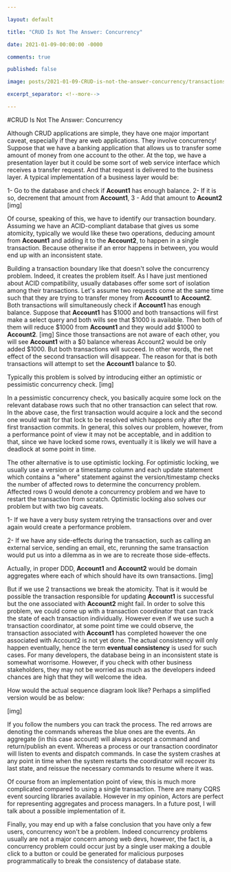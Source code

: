 ```yaml
---

layout: default

title: "CRUD Is Not The Answer: Concurrency"

date: 2021-01-09-00:00:00 -0000

comments: true

published: false

image: posts/2021-01-09-CRUD-is-not-the-answer-concurrency/transactions.png

excerpt_separator: <!--more-->

---
```



#CRUD Is Not The Answer: Concurrency

Although CRUD applications are simple, they have one major important caveat, especially if they are web applications. They involve concurrency! Suppose that we have a banking
application that allows us to transfer some amount of money from one account to the other. At the top, we have a presentation layer but it could be some sort of web service interface which receives a transfer request. And that request is delivered to the business layer. A typical implementation of a business layer would be:

1- Go to the database and check if **Acount1** has enough balance. 
2- If it is so, decrement that amount from **Account1**, 
3 - Add that amount to **Acount2** 
[img]

<!--more-->

Of course, speaking of this, we have to identify our transaction boundary. Assuming we have an ACID-compliant database that gives us some atomicity, typically we
would like these two operations, deducing amount from **Account1** and adding it to the **Account2**, to happen in a single transaction. Because otherwise if an error happens in between, you would end up with an inconsistent state.

Building a transaction boundary like that doesn't solve the concurrency problem. Indeed, it creates the problem itself. 
As I have just mentioned about ACID compatibility, usually databases offer some sort of isolation among their transactions. 
Let's assume two requests come at the same time such that they are trying to transfer money from **Account1** to **Account2**. Both transactions will simultaneously check if **Account1** has enough balance. Suppose that **Account1** has $1000 and both transactions will first make a select query and both wills see that $1000 is available. Then both of them will reduce $1000 from **Account1** and they would add $1000 to **Account2**.
[img]
Since those transactions are not aware of each other, you will see **Account1** with a $0 balance
whereas Account2 would be only added $1000. But both transactions will succeed. In other words,
the net effect of the second transaction will disappear. The reason for that is both transactions
will attempt to set the **Account1** balance to $0. 

Typically this problem is solved by introducing either an optimistic or pessimistic concurrency check.
[img]

In a pessimistic concurrency check, you basically acquire some lock on the relevant database rows such that no other transaction can select that row. In the above case, the first transaction would acquire a
lock and the second one would wait for that lock to be resolved which happens only
after the first transaction commits. In general, this solves our problem, however, from a performance point of view it may not be acceptable, and in addition to that, since we have locked some rows, eventually it is likely we will have a deadlock at some point in time.

The other alternative is to use optimistic locking. For optimistic locking, we usually use a 
version or a timestamp column and each update statement which contains a "where" statement against
the version/timestamp checks the number of affected rows to determine the concurrency problem. 
Affected rows 0 would denote a concurrency problem and we have to restart the transaction from scratch. Optimistic locking also solves our problem but with two big caveats. 

1- If we have a very busy system retrying the transactions over and over again would create a performance problem.

2- If we have any side-effects during the transaction, such as calling an external service, sending an email, etc, rerunning the same transaction would put us into a dilemma as in 
we are to recreate those side-effects.

Actually, in proper DDD, **Account1** and **Account2** would be domain aggregates where each of which should have its own transactions.
[img]


But if we use 2 transactions we break the atomicity. That is it would be possible the transaction
responsible for updating **Account1** is successful but the one associated with **Account2** might fail. In order to solve this problem, we could come up with a transaction coordinator that can track the state of each transaction individually. However even if we use such a transaction 
coordinator, at some point time we could observe, the transaction associated with **Account1** 
has completed however the one associated with Account2 is not yet done. The actual consistency
will only happen eventually, hence the term **eventual consistency** is used for such cases.
For many developers, the database being in an inconsistent state is somewhat worrisome. 
However, if you check with other business stakeholders, they may not be worried as much as the
developers indeed chances are high that they will welcome the idea.

How would the actual sequence diagram look like? Perhaps a simplified version would
be as below:

[img]

If you follow the numbers you can track the process. The red arrows are denoting the commands
whereas the blue ones are the events. An aggregate (in this case account) will always accept a 
command and return/publish an event. Whereas a process or our transaction coordinator
will listen to events and dispatch commands. In case the system crashes at any point in time when the system restarts the coordinator will recover its last state, and reissue the necessary commands to resume where it was. 

Of course from an implementation point of view, this is much more complicated compared to using a single transaction. There are many CQRS event sourcing libraries available. However in my opinion,
Actors are perfect for representing aggregates and process managers. In a future post, I will talk about a possible implementation of it.

Finally, you may end up with a false conclusion that you have only a few users, concurrency won't be a problem. Indeed concurrency problems usually are not a major concern among web devs, however, the fact is, a concurrency problem could occur just by a single user making
a double click to a button or could be generated for malicious purposes programmatically to break the consistency of database state. 
